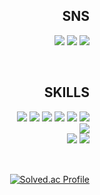 <div align="right">
  
## SNS

<a href="https://bysungjoon.notion.site/f602cefa75774c799c7f2fffd3321629?pvs=4"><img src="https://img.shields.io/badge/Notion-181717?style=badge&logo=Notion&logoColor=white"/></a>
<a href="https://velog.io/@bysungjoon"><img src="https://img.shields.io/badge/Velog-3DDC84?style=badge&logo=Blogger&logoColor=white"/></a>
<a href="https://www.instagram.com/runxsj/"><img src="https://img.shields.io/badge/Instagram-E4405F?style=badge&logo=Instagram&logoColor=white"/></a>

</br>

## SKILLS

<img src="https://img.shields.io/badge/HTML-E34F26?style=flat-square&logo=HTML5&logoColor=white"/>
<img src="https://img.shields.io/badge/CSS-1572B6?style=flat-square&logo=CSS3&logoColor=white"/>
<img src="https://img.shields.io/badge/Javascript-F7DF1E?style=flat-square&logo=JavaScript&logoColor=black"/>
<img src="https://img.shields.io/badge/react-61DAFB?style=flat-square&logo=react&logoColor=black"> 
<img src="https://img.shields.io/badge/jQuery-0769AD?style=flat-square&logo=jQuery&logoColor=white"/>
<img src="https://img.shields.io/badge/Bootstrap-7952B3?style=flat&logo=Bootstrap&logoColor=white" />

</br>

<img src="https://img.shields.io/badge/MS%20SQL-CC2927?style=flat-square&logo=Microsoft%20SQL%20Server&logoColor=white"/>

</br>

<img src="https://img.shields.io/badge/Visual%20Studio-5C2D91?style=flat-square&logo=Visual%20Studio&logoColor=white"/>
<img src="https://img.shields.io/badge/Visual%20Studio%20Code-007ACC?style=flat-square&logo=Visual%20Studio%20Code&logoColor=white"/>

</br>
</br>

##
[![Solved.ac Profile](http://mazassumnida.wtf/api/v2/generate_badge?boj=bysungjoon)](https://solved.ac/bysungjoon)
  
</div>


